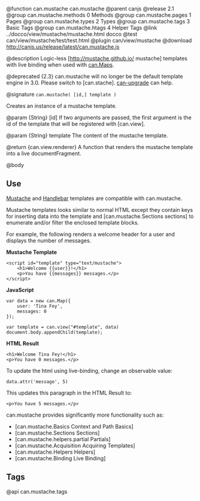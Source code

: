 @function can.mustache can.mustache
@parent canjs
@release 2.1
@group can.mustache.methods 0 Methods
@group can.mustache.pages 1 Pages
@group can.mustache.types 2 Types
@group can.mustache.tags 3 Basic Tags
@group can.mustache.htags 4 Helper Tags
@link ../docco/view/mustache/mustache.html docco
@test can/view/mustache/test/test.html
@plugin can/view/mustache
@download http://canjs.us/release/latest/can.mustache.js

@description Logic-less [http://mustache.github.io/ mustache] templates with live binding 
when used with [can.Maps](#can_observe).

@deprecated {2.3} can.mustache will no longer be the default 
template engine in 3.0.  Please switch to [can.stache]. [can-upgrade](https://github.com/canjs/can-upgrade)
can help.

@signature `can.mustache( [id,] template )`

Creates an instance of a mustache template. 

@param {String} [id] If two arguments are passed, the first argument is the id of the 
template that will be registered with [can.view].

@param {String} template The content of the mustache template.

@return {can.view.renderer} A function that renders the mustache template into
a live documentFragment.

@body

## Use

[Mustache](https://github.com/janl/mustache.js/) and [Handlebar](http://handlebarsjs.com/) 
templates are compatible with can.mustache.

Mustache templates looks similar to normal HTML except
they contain keys for inserting data into the template
and [can.mustache.Sections sections] to enumerate and/or filter the enclosed template blocks.

For example, the following renders a welcome header for
a user and displays the number of messages.

__Mustache Template__

	<script id="template" type="text/mustache">
		<h1>Welcome {{user}}!</h1>
		<p>You have {{messages}} messages.</p>
	</script>

__JavaScript__

	var data = new can.Map({
		user: 'Tina Fey',
		messages: 0
	});

	var template = can.view("#template", data)
	document.body.appendChild(template);

__HTML Result__

	<h1>Welcome Tina Fey!</h1>
	<p>You have 0 messages.</p>

To update the html using live-binding, change an observable value:

	data.attr('message', 5)

This updates this paragraph in the HTML Result to:

	<p>You have 5 messages.</p>



can.mustache provides significantly more functionality such as:

- [can.mustache.Basics Context and Path Basics]
- [can.mustache.Sections Sections]
- [can.mustache.helpers.partial Partials]
- [can.mustache.Acquisition Acquiring Templates]
- [can.mustache.Helpers Helpers]
- [can.mustache.Binding Live Binding]

## Tags

@api can.mustache.tags